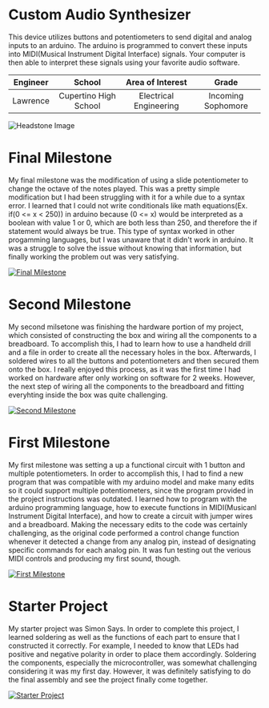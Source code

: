 ﻿# Custom Audio Synthesizer
This device utilizes buttons and potentiometers to send digital and analog inputs to an arduino. The arduino is programmed to convert these inputs into MIDI(Musical Instrument Digital Interface) signals. Your computer is then able to interpret these signals using your favorite audio software.

| **Engineer** | **School** | **Area of Interest** | **Grade** |
|:--:|:--:|:--:|:--:|
| Lawrence | Cupertino High School | Electrical Engineering | Incoming Sophomore

![Headstone Image](https://lh3.googleusercontent.com/pw/AM-JKLWnYIfiMCrzhEexiC3B2EEer0BGVDTiks_QQd0Zyyy9Psq_ozUOEsBgSgJYAcShyENWfNOVctX_ONRWoCizGWyJKkC3TQB5bZFOFmDW8A2pqlZgV1c52TIlhpcvTy-RLyLoDBID8I_iC3Sy7uwdK8s=w1230-h1640-no?authuser=0)
  
# Final Milestone
My final milestone was the modification of using a slide potentiometer to change the octave of the notes played. This was a pretty simple modification but I had been struggling with it for a while due to a syntax error. I learned that I could not write conditionals like math equations(Ex. if(0 <= x < 250)) in arduino because (0 <= x) would be interpreted as a boolean with value 1 or 0, which are both less than 250, and therefore the if statement would always be true. This type of syntax worked in other progamming languages, but I was unaware that it didn't work in arduino. It was a struggle to solve the issue without knowing that information, but finally working the problem out was very satisfying.

[![Final Milestone](https://img.youtube.com/vi/tV5cgRTGr7Q/maxresdefault.jpg )](https://www.youtube.com/watch?v=tV5cgRTGr7Q "Final Milestone")

# Second Milestone
My second milsetone was finishing the hardware portion of my project, which consisted of constructing the box and wiring all the components to a breadboard. To accomplish this, I had to learn how to use a handheld drill and a file in order to create all the necessary holes in the box. Afterwards, I soldered wires to all the buttons and potentiometers and then secured them onto the box. I really enjoyed this process, as it was the first time I had worked on hardware after only working on software for 2 weeks. However, the next step of wiring all the components to the breadboard and fitting everyhting inside the box was quite challenging.

[![Second Milestone](https://img.youtube.com/vi/sewwkrGGfmg/maxresdefault.jpg)](https://www.youtube.com/watch?v=sewwkrGGfmg "Second Milestone")

# First Milestone
My first milestone was setting a up a functional circuit with 1 button and multiple potentiometers. In order to accomplish this, I had to find a new program that was compatible with my arduino model and make many edits so it could support multiple potentiometers, since the program provided in the project instructions was outdated. I learned how to program with the arduino programming language, how to execute functions in MIDI(Musicanl Instrument Digital Interface), and how to create a circuit with jumper wires and a breadboard. Making the necessary edits to the code was certainly challenging, as the original code performed a control change function whenever it detected a change from any analog pin, instead of designating specific commands for each analog pin. It was fun testing out the verious MIDI controls and producing my first sound, though.

[![First Milestone](https://img.youtube.com/vi/HvIb2GSrOdo/maxresdefault.jpg)](https://www.youtube.com/watch?v=HvIb2GSrOdo "First Milestone")

# Starter Project
My starter project was Simon Says. In order to complete this project, I learned soldering as well as the functions of each part to ensure that I constructed it correctly. For example, I needed to know that LEDs had positive and negative polarity in order to place them accordingly. Soldering the components, especially the microcontroller, was somewhat challenging considering it was my first day. However, it was definitely satisfying to do the final assembly and see the project finally come together.

[![Starter Project](https://img.youtube.com/vi/-b-rGRhXx58/maxresdefault.jpg)](https://www.youtube.com/watch?v=-b-rGRhXx58 "Starter Project")
